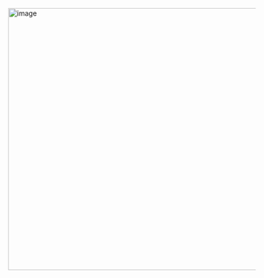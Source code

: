 <img width="1074" height="534" alt="image" src="https://github.com/user-attachments/assets/fad5815a-de5b-4e4c-8f1d-76e979017aca" />
